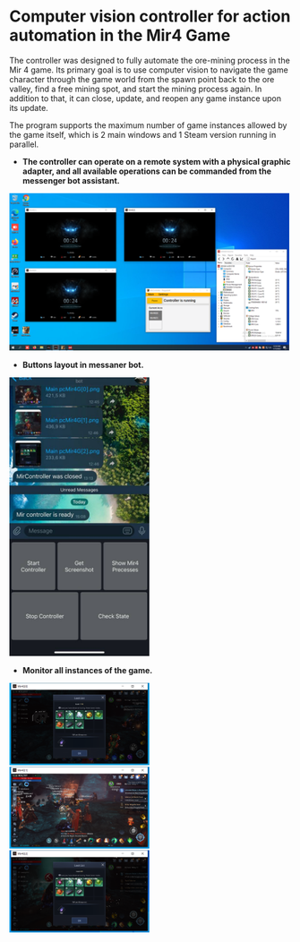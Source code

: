 # Computer vision controller for action automation in the Mir4 Game

The controller was designed to fully automate the ore-mining process in the Mir 4 game.
Its primary goal is to use computer vision to navigate the game character through the game world from the spawn point back to the ore valley, find a free mining spot, and start the mining process again. In addition to that, it can close, update, and reopen any game instance upon its update.

The program supports the maximum number of game instances allowed by the game itself, which is 2 main windows and 1 Steam version running in parallel. 

- **The controller can operate on a remote system with a physical graphic adapter, and all available operations can be commanded from the messenger bot assistant.** 

<img src="https://github.com/DmytroMudragel/Mir4Controller/blob/main/Figuration/2.png"  width="500">

- **Buttons layout in messaner bot.**

<img src="https://github.com/DmytroMudragel/Mir4Controller/blob/main/Figuration/1.jpg"  width="250">

- **Monitor all instances of the game.**

<p align="left">
  <img src="https://github.com/DmytroMudragel/Mir4Controller/blob/main/Figuration/3.png" alt="Image 1" width="250" style="display:inline-block; margin-right:20px;">
  <img src="https://github.com/DmytroMudragel/Mir4Controller/blob/main/Figuration/4.png" alt="Image 2" width="250" style="display:inline-block; margin-right:20px;">
  <img src="https://github.com/DmytroMudragel/Mir4Controller/blob/main/Figuration/5.png" alt="Image 3" width="250" style="display:inline-block;">
</p>



